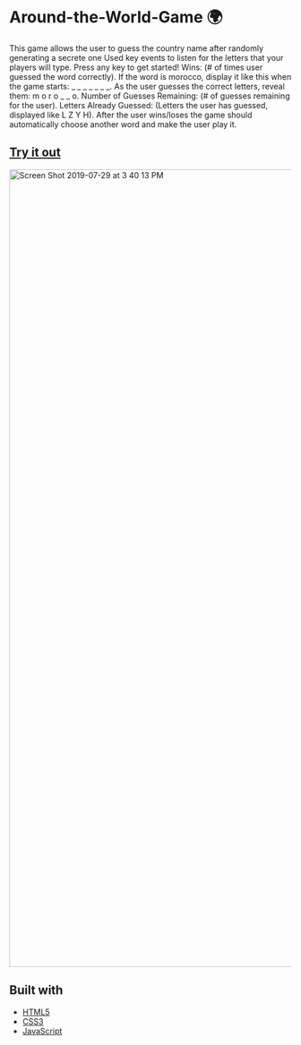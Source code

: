 # Around-the-World-Game :earth_africa:
This game allows the user to guess the country name after randomly generating a secrete one
Used key events to listen for the letters that your players will type.
Press any key to get started!
Wins: (# of times user guessed the word correctly).
If the word is morocco, display it like this when the game starts: _ _ _ _ _ _ _.
As the user guesses the correct letters, reveal them: m o r o _ _ o.
Number of Guesses Remaining: (# of guesses remaining for the user).
Letters Already Guessed: (Letters the user has guessed, displayed like L Z Y H).
After the user wins/loses the game should automatically choose another word and make the user play it.


## [Try it out](https://parisapahlevan.github.io/Around-the-World-Game)
<img width="1425" alt="Screen Shot 2019-07-29 at 3 40 13 PM" src="https://user-images.githubusercontent.com/33634179/62077095-439f0e00-b217-11e9-8aef-8a74cf9fb37c.png">

## Built with
* [HTML5](https://html5test.com)
* [CSS3](https://www.w3schools.com/css)
* [JavaScript](https://www.javascript.com)
